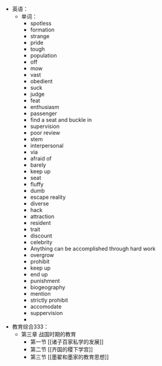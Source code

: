 - 英语：
	- 单词：
		- spotless
		- formation
		- strange
		- pride
		- tough
		- population
		- off
		- mow
		- vast
		- obedient
		- suck
		- judge
		- feat
		- enthusiasm
		- passenger
		- find a seat and buckle in
		- supervision
		- poor review
		- stem
		- interpersonal
		- via
		- afraid of
		- barely
		- keep up
		- seat
		- fluffy
		- dumb
		- escape reality
		- diverse
		- hack
		- attraction
		- resident
		- trait
		- discount
		- celebrity
		- Anything can be accomplished through hard work
		- overgrow
		- prohibit
		- keep up
		- end up
		- punishment
		- biogeography
		- mention
		- strictly prohibit
		- accomodate
		- suppervision
		-
- 教育综合333：
	- 第三章 战国时期的教育
		- 第一节 [[诸子百家私学的发展]]
		- 第二节 [[齐国的稷下学宫]]
		- 第三节 [[墨翟和墨家的教育思想]]